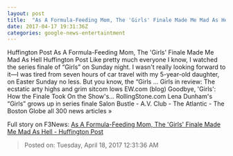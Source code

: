 ```yaml
---
layout: post
title:  "As A Formula-Feeding Mom, The 'Girls' Finale Made Me Mad As Hell - Huffington Post"
date: 2017-04-17 19:31:36Z
categories: google-news-entertaintment
---
```


Huffington Post As A Formula-Feeding Mom, The 'Girls' Finale Made Me Mad As Hell Huffington Post Like pretty much everyone I know, I watched the series finale of “Girls” on Sunday night. I wasn't really looking forward to it—I was tired from seven hours of car travel with my 5-year-old daughter, on Easter Sunday no less. But you know, the “Girls ... Girls in review: The ecstatic arty highs and grim sitcom lows EW.com (blog) Goodbye, 'Girls': How the Finale Took On the Show's... RollingStone.com Lena Dunham's “Girls” grows up in series finale Salon Bustle - A.V. Club - The Atlantic - The Boston Globe all 300 news articles »


Full story on F3News: [As A Formula-Feeding Mom, The 'Girls' Finale Made Me Mad As Hell - Huffington Post](http://www.f3nws.com/n/fvRvmD)

> Posted on: Tuesday, April 18, 2017 12:31:36 AM
